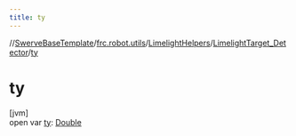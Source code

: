 ```yaml
---
title: ty
---
```

//[SwerveBaseTemplate](../../../../index.html)/[frc.robot.utils](../../index.html)/[LimelightHelpers](../index.html)/[LimelightTarget_Detector](index.html)/[ty](ty.html)



# ty



[jvm]\
open var [ty](ty.html): [Double](https://kotlinlang.org/api/latest/jvm/stdlib/kotlin/-double/index.html)




